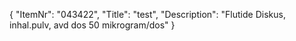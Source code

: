 {
  "ItemNr": "043422",
  "Title": "test",
  "Description": "Flutide Diskus, inhal.pulv, avd dos 50 mikrogram/dos"
}